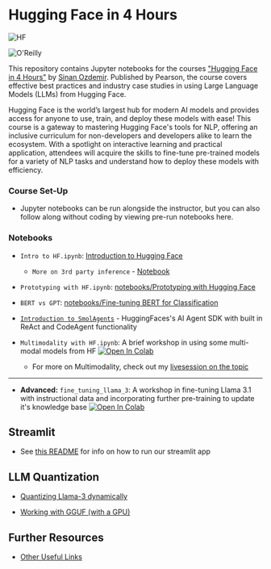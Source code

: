 # Hugging Face in 4 Hours

![HF](images/hf.png)

![O'Reilly](images/oreilly.png)

This repository contains Jupyter notebooks for the courses ["Hugging Face in 4 Hours"](https://learning.oreilly.com/live-events/hugging-face-in-4-hours/0790145056533/0790145056525/) by [Sinan Ozdemir](https://sinanozdemir.ai). Published by Pearson, the course covers effective best practices and industry case studies in using Large Language Models (LLMs) from Hugging Face.

Hugging Face is the world’s largest hub for modern AI models and provides access for anyone to use, train, and deploy these models with ease! This course is a gateway to mastering Hugging Face's tools for NLP, offering an inclusive curriculum for non-developers and developers alike to learn the ecosystem. With a spotlight on interactive learning and practical application, attendees will acquire the skills to fine-tune pre-trained models for a variety of NLP tasks and understand how to deploy these models with efficiency.

### Course Set-Up

- Jupyter notebooks can be run alongside the instructor, but you can also follow along without coding by viewing pre-run notebooks here.

### Notebooks

- `Intro to HF.ipynb`: [Introduction to Hugging Face](notebooks/Intro%20to%20HF.ipynb)

	- `More on 3rd party inference` - [Notebook](notebooks/third_party_inference.ipynb)

- `Prototyping with HF.ipynb`: [notebooks/Prototyping with Hugging Face](notebooks/Prototyping%20with%20HF.ipynb)

- `BERT vs GPT`: [notebooks/Fine-tuning BERT for Classification](notebooks/BERT%20vs%20GPT.ipynb)


- [`Introduction to SmolAgents`](notebooks/SmolAgents.ipynb) - HuggingFaces's AI Agent SDK with built in ReAct and CodeAgent functionality

- `Multimodality with HF.ipynb`: A brief workshop in using some multi-modal models from HF
[![Open In Colab](https://colab.research.google.com/assets/colab-badge.svg)](https://colab.research.google.com/drive/1zYSzDuYFa_cbRlti3scUjfmvradK8Sf4?usp=sharing)


  - For more on Multimodality, check out my [livesession on the topic](https://github.com/sinanuozdemir/oreilly-multimodal-ai)

---

- **Advanced:** `fine_tuning_llama_3`: A workshop in fine-tuning Llama 3.1 with instructional data and incorporating further pre-training to update it's knowledge base
[![Open In Colab](https://colab.research.google.com/assets/colab-badge.svg)](https://colab.research.google.com/drive/1sUXME3CcDEqp1eF8j5-z7bdUh2whKvDO?usp=sharing)


## Streamlit

- See [this README](streamlit/chat/README.md) for info on how to run our streamlit app


## LLM Quantization

- [Quantizing Llama-3 dynamically](https://colab.research.google.com/drive/12RTnrcaXCeAqyGQNbWsrvcqKyOdr0NSm?usp=sharing)

- [Working with GGUF (with a GPU)](https://colab.research.google.com/drive/1D6k-BeuF8YRTR8BGi2YYJrSOAZ6cYX8Y?usp=sharing)


## Further Resources

- [Other Useful Links](https://learning.oreilly.com/playlists/2953f6c7-0e13-49ac-88e2-b951e11388de/)
